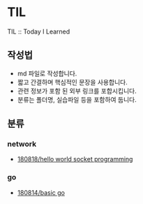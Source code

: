 # TIL
TIL :: Today I Learned

## 작성법
* md 파일로 작성합니다.
* 짧고 간결하며 핵심적인 문장을 사용합니다.
* 관련 정보가 포함 된 외부 링크를 포합시킵니다.
* 분류는 폴더명, 실습파일 등을 포함하여 둡니다.

## 분류
### network
* [180818/hello world socket programming](network/180818/180818_helloworld.md)
### go
* [180814/basic go](https://github.com/eheeku/TIL/blob/master/go/180814/180814_basicgo.md)
